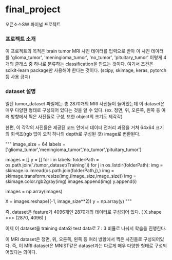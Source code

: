 # final_project
오픈소스SW 파이널 프로젝트

### 프로젝트 소개
이 프로젝트의 목적은 brain tumor MRI 사진 데이터를 입력으로 받아
이 사진 데이터를 'glioma_tumor', 'meningioma_tumor', 'no_tumor', 'pituitary_tumor' 
이렇게 4개의 클래스 중 하나로 분류하는 classification을 만드는 것이다.
여기서 조건은 scikit-learn package만 사용해야 한다는 것이다. (scipy, skimage, keras, pytorch등 사용 금지)

### dataset 설명
일단 tumor_dataset 파일에는 총 2870개의 MRI 사진들이 들어있는데
이 dataset은 매우 다양한 형태로 구성되어 있다는 것을 알 수 있다.
(ex. 정면, 위, 오른쪽, 왼쪽 등 여러 방향에서 찍은 사진들로 구성, 또한 object의 크기도 제각각)

한편, 이 각각의 사진들은 제공된 코드 안에서 데이터 전처리 과정을 거쳐
64x64 크기의 회색조(rgb 없이 오직 하나의 depth로 구성된 것) image로 변환된다.

"""
image_size = 64
labels = ['glioma_tumor','meningioma_tumor','no_tumor','pituitary_tumor']

images = []
y = []
for i in labels:
    folderPath = os.path.join('./tumor_dataset/Training',i)
    for j in os.listdir(folderPath):
        img = skimage.io.imread(os.path.join(folderPath,j),)
        img = skimage.transform.resize(img,(image_size,image_size))
        img = skimage.color.rgb2gray(img)
        images.append(img)
        y.append(i)
        
images = np.array(images)

X = images.reshape((-1, image_size**2))
y = np.array(y)
"""


즉, dataset은 feature가 4096개인 2870개의 데이터로 구성되어 있다.
( X.shape >>> (2870, 4096) )

이제 이 dataset을 training data와 test data로 7 : 3 비율로 나눠서
학습을 진행한다.


이 MRI dataset은 정면, 위, 오른쪽, 왼쪽 등 여러 방향에서 찍은 사진들로 구성되어있다.
즉, 이 MRI dataset은 MNIST같은 dataset과는 다르게 매우 다양한 형태로 구성되어있다는 의미다.
